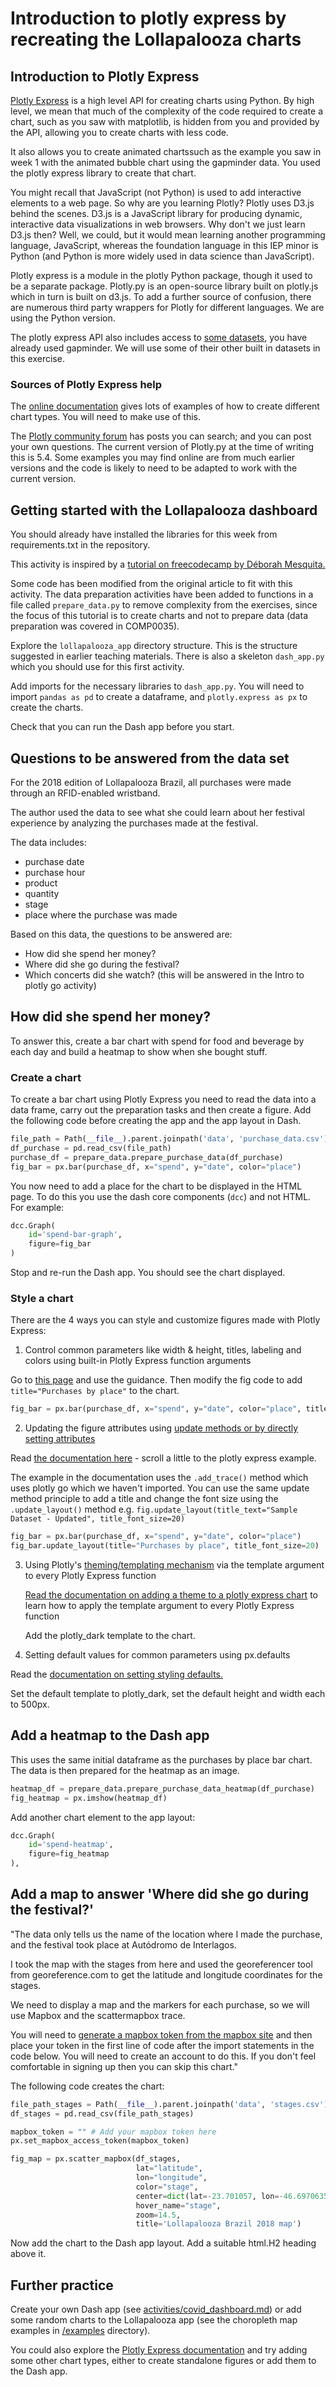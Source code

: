 # Introduction to plotly express by recreating the Lollapalooza charts

## Introduction to Plotly Express

[Plotly Express](https://plotly.com/python/plotly-express/) is a high level API for creating charts using Python. By
high level, we mean that much of the complexity of the code required to create a chart, such as you saw with matplotlib,
is hidden from you and provided by the API, allowing you to create charts with less code.

It also allows you to create animated chartssuch as the example you saw in week 1 with the animated bubble chart using
the gapminder data. You used the plotly express library to create that chart.

You might recall that JavaScript (not Python) is used to add interactive elements to a web page. So why are you learning
Plotly? Plotly uses D3.js behind the scenes. D3.js is a JavaScript library for producing dynamic, interactive data
visualizations in web browsers. Why don't we just learn D3.js then? Well, we could, but it would mean learning another
programming language, JavaScript, whereas the foundation language in this IEP minor is Python (and Python is more widely
used in data science than JavaScript).

Plotly express is a module in the plotly Python package, though it used to be a separate package. Plotly.py is an
open-source library built on plotly.js which in turn is built on d3.js. To add a further source of confusion, there are
numerous third party wrappers for Plotly for different languages. We are using the Python version.

The plotly express API also includes access
to [some datasets](https://plotly.com/python-api-reference/generated/plotly.data.html#module-plotly.data), you have
already used gapminder. We will use some of their other built in datasets in this exercise.

### Sources of Plotly Express help

The [online documentation](https://plotly.com/python/plotly-express/#highlevel-features) gives lots of examples of how
to create different chart types. You will need to make use of this.

The [Plotly community forum](https://community.plotly.com/) has posts you can search; and you can post your own
questions. The current version of Plotly.py at the time of writing this is 5.4. Some examples you may find online are
from much earlier versions and the code is likely to need to be adapted to work with the current version.

## Getting started with the Lollapalooza dashboard

You should already have installed the libraries for this week from requirements.txt in the repository.

This activity is inspired by
a [tutorial on freecodecamp by Déborah Mesquita.](https://www.freecodecamp.org/news/how-and-why-i-used-plotly-instead-of-d3-to-visualize-my-lollapalooza-data-d48345e2ca68/)

Some code has been modified from the original article to fit with this activity. The data preparation activities have
been added to functions in a file called `prepare_data.py` to remove complexity from the exercises, since the focus of
this tutorial is to create charts and not to prepare data (data preparation was covered in COMP0035).

Explore the `lollapalooza_app` directory structure. This is the structure suggested in earlier teaching materials. There
is also a skeleton `dash_app.py` which you should use for this first activity.

Add imports for the necessary libraries to `dash_app.py`. You will need to import `pandas as pd` to create a dataframe,
and `plotly.express as px` to create the charts.

Check that you can run the Dash app before you start.

## Questions to be answered from the data set

For the 2018 edition of Lollapalooza Brazil, all purchases were made through an RFID-enabled wristband.

The author used the data to see what she could learn about her festival experience by analyzing the purchases made at
the festival.

The data includes:

- purchase date
- purchase hour
- product
- quantity
- stage
- place where the purchase was made

Based on this data, the questions to be answered are:

- How did she spend her money?
- Where did she go during the festival?
- Which concerts did she watch?  (this will be answered in the Intro to plotly go activity)

## How did she spend her money?

To answer this, create a bar chart with spend for food and beverage by each day and build a heatmap to show when she
bought stuff.

### Create a chart

To create a bar chart using Plotly Express you need to read the data into a data frame, carry out the preparation tasks
and then create a figure. Add the following code before creating the app and the app layout in Dash.

```python 
file_path = Path(__file__).parent.joinpath('data', 'purchase_data.csv')
df_purchase = pd.read_csv(file_path)
purchase_df = prepare_data.prepare_purchase_data(df_purchase)
fig_bar = px.bar(purchase_df, x="spend", y="date", color="place")
```

You now need to add a place for the chart to be displayed in the HTML page. To do this you use the dash core
components (`dcc`) and not HTML. For example:

```python
dcc.Graph(
    id='spend-bar-graph',
    figure=fig_bar
)
```

Stop and re-run the Dash app. You should see the chart displayed.

### Style a chart

There are the 4 ways you can style and customize figures made with Plotly Express:

1. Control common parameters like width & height, titles, labeling and colors using built-in Plotly Express function
   arguments

Go to [this page](https://plotly.com/python/styling-plotly-express/#builtin-plotly-express-styling-arguments) and use
the guidance. Then modify the fig code to add `title="Purchases by place"` to the chart.

```python
fig_bar = px.bar(purchase_df, x="spend", y="date", color="place", title="Purchases by place")
```

2. Updating the figure attributes
   using [update methods or by directly setting attributes](https://plotly.com/python/creating-and-updating-figures/)

Read [the documentation here](https://plotly.com/python/creating-and-updating-figures/#adding-traces) - scroll a little
to the plotly express example.

The example in the documentation uses the `.add_trace()` method which uses plotly go which we haven't imported. You can
use the same update method principle to add a title and change the font size using the `.update_layout()`
method e.g. `fig.update_layout(title_text="Sample Dataset - Updated", title_font_size=20)`

```python
fig_bar = px.bar(purchase_df, x="spend", y="date", color="place")
fig_bar.update_layout(title="Purchases by place", title_font_size=20)
```

3. Using Plotly's [theming/templating mechanism](https://plotly.com/python/templates/) via the template argument to
   every Plotly Express function

   [Read the documentation on adding a theme to a plotly express chart](https://plotly.com/python/templates/#specifying-themes-in-plotly-express)
   to learn how to apply the template argument to every Plotly Express function

   Add the plotly_dark template to the chart.

4. Setting default values for common parameters using px.defaults

Read
the [documentation on setting styling defaults.](https://plotly.com/python/styling-plotly-express/#setting-plotly-express-styling-defaults)

Set the default template to plotly_dark, set the default height and width each to 500px.

## Add a heatmap to the Dash app

This uses the same initial dataframe as the purchases by place bar chart. The data is then prepared for the heatmap as
an image.

```python
heatmap_df = prepare_data.prepare_purchase_data_heatmap(df_purchase)
fig_heatmap = px.imshow(heatmap_df)
```

Add another chart element to the app layout:

```python
dcc.Graph(
    id='spend-heatmap',
    figure=fig_heatmap
),
```

## Add a map to answer 'Where did she go during the festival?'

"The data only tells us the name of the location where I made the purchase, and the festival took place at Autódromo de
Interlagos.

I took the map with the stages from here and used the georeferencer tool from georeference.com to get the latitude and
longitude coordinates for the stages.

We need to display a map and the markers for each purchase, so we will use Mapbox and the scattermapbox trace.

You will need to [generate a mapbox token from the mapbox site](https://www.mapbox.com/help/define-access-token/) and
then place your token in the first line of code after the import statements in the code below. You will need to create
an account to do this. If you don't feel comfortable in signing up then you can skip this chart."

The following code creates the chart:

```python
file_path_stages = Path(__file__).parent.joinpath('data', 'stages.csv')
df_stages = pd.read_csv(file_path_stages)

mapbox_token = "" # Add your mapbox token here
px.set_mapbox_access_token(mapbox_token)

fig_map = px.scatter_mapbox(df_stages,
                            lat="latitude",
                            lon="longitude",
                            color="stage",
                            center=dict(lat=-23.701057, lon=-46.6970635),
                            hover_name="stage",
                            zoom=14.5,
                            title='Lollapalooza Brazil 2018 map')
```

Now add the chart to the Dash app layout. Add a suitable html.H2 heading above it. 

## Further practice

Create your own Dash app (see [activities/covid_dashboard.md](covid_dashboard.md)) or add some random charts to the
Lollapalooza app (see the choropleth map examples in [/examples](../examples) directory).

You could also explore the [Plotly Express documentation](https://plotly.com/python/plotly-express/#highlevel-features) and try adding some other chart types, either to create
standalone figures or add them to the Dash app.
